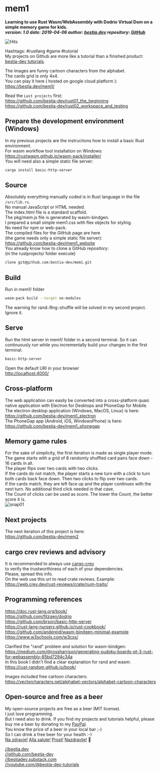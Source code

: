 # mem1

**Learning to use Rust Wasm/WebAssembly with Dodrio Virtual Dom on a simple memory game for kids.**  
***version: 1.0  date: 2019-04-06 author: [bestia.dev](https://bestia.dev) repository: [GitHub](https://github.com/bestia-dev/mem1)***  

![Hits](https://bestia.dev/webpage_hit_counter/get_svg_image/992251981.svg)

Hashtags: #rustlang #game #tutorial  
My projects on Github are more like a tutorial than a finished product: [bestia-dev tutorials](https://github.com/bestia-dev/tutorials_rust_wasm).

The images are funny cartoon characters from the alphabet.  
The cards grid is only 4x4.  
You can play it here ( hosted on google cloud platform ):  
<https://bestia.dev/mem1/>  

Read the `Last projects` first:  
<https://github.com/bestia-dev/rust01_the_beginning>  
<https://github.com/bestia-dev/rust02_workspace_and_testing>  

## Prepare the development environment (Windows)  

In my previous projects are the instructions how to install a basic Rust environment.  
For wasm workflow tool installation on Windows:  
<https://rustwasm.github.io/wasm-pack/installer/>  
You will need also a simple static file server:  

```bash
cargo install basic-http-server
```

## Source

Absolutely everything manually coded is in Rust language in the file `/src/lib.rs`.  
No manual JavaScript or HTML needed.  
The index.html file is a standard scaffold.  
The pkg/mem.js file is generated by wasm-bindgen.  
I prepared a small simple mem1.css with flex objects for styling.  
No need for npm or web-pack.  
The compiled files for the GitHub page are here  
(the game needs only a simple static file server):  
<https://github.com/bestia-dev/mem1_website>  
You already know how to clone a GitHub repository:  
(in the rustprojects/ folder execute)  

```bash
clone git@github.com:bestia-dev/mem1.git
```

## Build

Run in mem1/ folder

```bash
wasm-pack build --target no-modules
```

The warning for rand::Rng::shuffle will be solved in my second project. Ignore it.  

## Serve

Run the html server in mem1/ folder in a second terminal.
So it can continuously run while you incrementally build your changes in the first terminal.

```bash
basic-http-server
```

Open the default URI in your browser  
<http://localhost:4000/>  

## Cross-platform  

The web application can easily be converted into a cross-platform quasi native application with Electron for Desktops and PhoneGap for Mobile.  
The electron desktop application (Windows, MacOS, Linux) is here:  
<https://github.com/bestia-dev/mem1_electron>  
The PhoneGap app (Android, iOS, WindowsPhone) is here:  
<https://github.com/bestia-dev/mem1_phonegap>  

## Memory game rules

For the sake of simplicity, the first iteration is made as single player mode.  
The game starts with a grid of 8 randomly shuffled card pairs face down - 16 cards in all.  
The player flips over two cards with two clicks.  
If the cards do not match, the player starts a new turn with a click to turn both cards back face down. Then two clicks to flip over two cards.  
If the cards match, they are left face up and the player continues with the next turn. No additional third click needed in that case.  
The Count of clicks can be used as score. The lower the Count, the better score it is.  
![snap01](https://user-images.githubusercontent.com/31509965/55587238-181e8200-5755-11e9-88eb-f8fb62be581e.png)

## Next projects

The next iteration of this project is here:  
<https://github.com/bestia-dev/mem2>  

## cargo crev reviews and advisory

It is recommended to always use [cargo-crev](https://github.com/crev-dev/cargo-crev)  
to verify the trustworthiness of each of your dependencies.  
Please, spread this info.  
On the web use this url to read crate reviews. Example:  
<https://web.crev.dev/rust-reviews/crate/num-traits/>  

## Programming references

<https://doc.rust-lang.org/book/>  
<https://github.com/fitzgen/dodrio>  
<https://github.com/brson/basic-http-server>  
<https://rust-lang-nursery.github.io/rust-cookbook/>  
<https://github.com/anderejd/wasm-bindgen-minimal-example>  
<https://www.w3schools.com/w3css/>  

Clarified the "rand" problem and solution for wasm-bindgen:  
<https://medium.com/@rossharrison/generating-sudoku-boards-pt-3-rust-for-webassembly-85bd7294c34a>  
In this book I didn't find a clear explanation for rand and wasm:  
<https://rust-random.github.io/book/>  

Images included free cartoon characters:  
<https://vectorcharacters.net/alphabet-vectors/alphabet-cartoon-characters>  

## Open-source and free as a beer

My open-source projects are free as a beer (MIT license).  
I just love programming.  
But I need also to drink. If you find my projects and tutorials helpful, please buy me a beer by donating to my [PayPal](https://paypal.me/LucianoBestia).  
You know the price of a beer in your local bar ;-)  
So I can drink a free beer for your health :-)  
[Na zdravje!](https://translate.google.com/?hl=en&sl=sl&tl=en&text=Na%20zdravje&op=translate) [Alla salute!](https://dictionary.cambridge.org/dictionary/italian-english/alla-salute) [Prost!](https://dictionary.cambridge.org/dictionary/german-english/prost) [Nazdravlje!](https://matadornetwork.com/nights/how-to-say-cheers-in-50-languages/) 🍻

[//bestia.dev](https://bestia.dev)  
[//github.com/bestia-dev](https://github.com/bestia-dev)  
[//bestiadev.substack.com](https://bestiadev.substack.com)  
[//youtube.com/@bestia-dev-tutorials](https://youtube.com/@bestia-dev-tutorials)  
